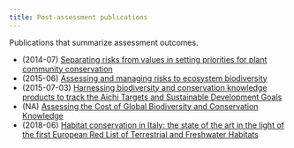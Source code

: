 ```yaml
---
title: Post-assessment publications
---
```


Publications that summarize assessment outcomes.

*  (2014-07) [Separating risks from values in setting priorities for plant community conservation](http://doi.org/10.1111/avsc.12112)
 *  (2015-06) [Assessing and managing risks to ecosystem biodiversity](http://doi.org/10.1111/aec.12249)
 *  (2015-07-03) [Harnessing biodiversity and conservation knowledge products to track the Aichi Targets and Sustainable Development Goals](http://doi.org/10.1080/14888386.2015.1075903)
 *  (NA) [Assessing the Cost of Global Biodiversity and Conservation Knowledge](http://doi.org/10.1371/journal.pone.0160640)
 *  (2018-06) [Habitat conservation in Italy: the state of the art in the light of the first European Red List of Terrestrial and Freshwater Habitats](http://doi.org/10.1007/s12210-018-0688-5)
